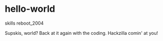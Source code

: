 # hello-world
skills reboot_2004

Supskis, world? Back at it again with the coding. Hackzilla comin' at you! 
